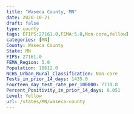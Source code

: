 ```yaml
---
title: "Waseca County, MN"
date: 2020-10-21
draft: false
type: county
tags: [FIPS:27161.0,FEMA:5.0,Non-core,Yellow]
categories: [MN]
County: Waseca County
State: MN
FIPS: 27161.0
FEMA_Region: 5.0
Population: 18612.0
NCHS_Urban_Rural_Classification: Non-core
Tests_in_prior_14_days: 1435.0
Fourteen_day_test_rate_per_100000: 7710.0
Percent_Positivity_in_prior_14_days: 0.051
Level: Yellow
url: /states/MN/waseca-county
---
```



